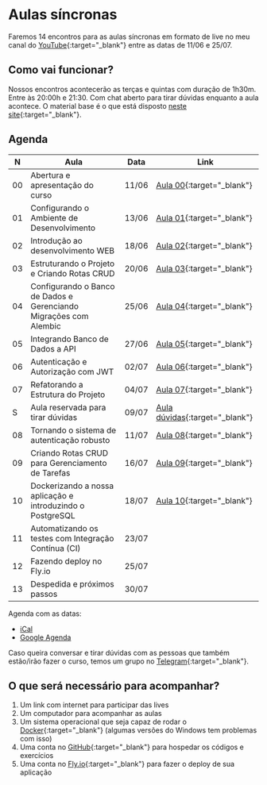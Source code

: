 # Aulas síncronas

Faremos 14 encontros para as aulas síncronas em formato de live no meu canal do [YouTube](https://www.youtube.com/@dunossauro){:target="_blank"} entre as datas de 11/06 e 25/07.

## Como vai funcionar?

Nossos encontros acontecerão as terças e quintas com duração de 1h30m. Entre às 20:00h e 21:30. Com chat aberto para tirar dúvidas enquanto a aula acontece. O material base é o que está disposto [neste site](https://fastapidozero.dunossauro.com/){:target="_blank"}.

## Agenda

| N  | Aula                                                              | Data  | Link                                                                                                   |
|----|-------------------------------------------------------------------|-------|--------------------------------------------------------------------------------------------------------|
| 00 | Abertura e apresentação do curso                                  | 11/06 | [Aula 00](https://youtu.be/QShMRcicxnE?list=PLOQgLBuj2-3IuFbt-wJw2p2NiV9WTRzIP){:target="_blank"}      |
| 01 | Configurando o Ambiente de Desenvolvimento                        | 13/06 | [Aula 01](https://youtu.be/-Pi5AmOfL2s?list=PLOQgLBuj2-3IuFbt-wJw2p2NiV9WTRzIP){:target="_blank"}      |
| 02 | Introdução ao desenvolvimento WEB                                 | 18/06 | [Aula 02](https://youtu.be/2zCrXGc4QME?list=PLOQgLBuj2-3IuFbt-wJw2p2NiV9WTRzIP){:target="_blank"}      |
| 03 | Estruturando o Projeto e Criando Rotas CRUD                       | 20/06 | [Aula 03](https://youtu.be/WnhDgVLYfx0?list=PLOQgLBuj2-3IuFbt-wJw2p2NiV9WTRzIP){:target="_blank"}      |
| 04 | Configurando o Banco de Dados e Gerenciando Migrações com Alembic | 25/06 | [Aula 04](https://youtu.be/_87z5b4szW4?list=PLOQgLBuj2-3IuFbt-wJw2p2NiV9WTRzIP){:target="_blank"}      |
| 05 | Integrando Banco de Dados a API                                   | 27/06 | [Aula 05](https://youtu.be/6pXA6zg6hT0?list=PLOQgLBuj2-3IuFbt-wJw2p2NiV9WTRzIP){:target="_blank"}      |
| 06 | Autenticação e Autorização com JWT                                | 02/07 | [Aula 06](https://youtu.be/STt-lARdLSM?list=PLOQgLBuj2-3IuFbt-wJw2p2NiV9WTRzIP){:target="_blank"}      |
| 07 | Refatorando a Estrutura do Projeto                                | 04/07 | [Aula 07](https://youtu.be/nGqvdJ4Z-iA?list=PLOQgLBuj2-3IuFbt-wJw2p2NiV9WTRzIP){:target="_blank"}      |
| S  | Aula reservada para tirar dúvidas                                 | 09/07 | [Aula dúvidas](https://youtu.be/yPhw5muNCjo?list=PLOQgLBuj2-3IuFbt-wJw2p2NiV9WTRzIP){:target="_blank"} |
| 08 | Tornando o sistema de autenticação robusto                        | 11/07 | [Aula 08](https://youtu.be/JzJYWQ6wBAE?list=PLOQgLBuj2-3IuFbt-wJw2p2NiV9WTRzIP){:target="_blank"}      |
| 09 | Criando Rotas CRUD para Gerenciamento de Tarefas                  | 16/07 | [Aula 09](https://youtu.be/yrTVzukvOJM?list=PLOQgLBuj2-3IuFbt-wJw2p2NiV9WTRzIP){:target="_blank"}      |
| 10 | Dockerizando a nossa aplicação e introduzindo o PostgreSQL        | 18/07 | [Aula 10](https://youtu.be/bpBbbUgmdMs?list=PLOQgLBuj2-3IuFbt-wJw2p2NiV9WTRzIP){:target="_blank"}      |
| 11 | Automatizando os testes com Integração Contínua (CI)              | 23/07 |                                                                                                        |
| 12 | Fazendo deploy no Fly.io                                          | 25/07 |                                                                                                        |
| 13 | Despedida e próximos passos                                       | 30/07 |                                                                                                        |

Agenda com as datas:

- [iCal](https://calendar.google.com/calendar/ical/6d04fd6ec76625bcd265875fdc5e4670a001c60f53bc96b596a43394b8c78ca0%40group.calendar.google.com/public/basic.ics)
- [Google Agenda](https://calendar.google.com/calendar/u/0?cid=NmQwNGZkNmVjNzY2MjViY2QyNjU4NzVmZGM1ZTQ2NzBhMDAxYzYwZjUzYmM5NmI1OTZhNDMzOTRiOGM3OGNhMEBncm91cC5jYWxlbmRhci5nb29nbGUuY29t)


Caso queira conversar e tirar dúvidas com as pessoas que também estão/irão fazer o curso, temos um grupo no [Telegram](https://t.me/fastapicomdunossauro){:target="_blank"}.


## O que será necessário para acompanhar?

1. Um link com internet para participar das lives
2. Um computador para acompanhar as aulas
3. Um sistema operacional que seja capaz de rodar o [Docker](https://www.docker.com/){:target="_blank"} (algumas versões do Windows tem problemas com isso)
4. Uma conta no [GitHub](https://github.com/){:target="_blank"} para hospedar os códigos e exercícios
5. Uma conta no [Fly.io](https://fly.io/){:target="_blank"} para fazer o deploy de sua aplicação
